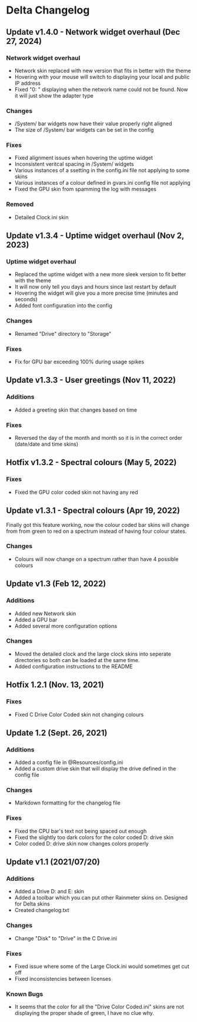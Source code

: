 # Delta Changelog

## Update v1.4.0 - Network widget overhaul (Dec 27, 2024)

### Network widget overhaul
 - Network skin replaced with new version that fits in better with the theme
 - Hovering with your mouse will switch to displaying your local and public IP address
 - Fixed "0: " displaying when the network name could not be found. Now it will just show the adapter type

### Changes
 - /System/ bar widgets now have their value properly right aligned
 - The size of /System/ bar widgets can be set in the config

### Fixes
 - Fixed alignment issues when hovering the uptime widget
 - Inconsistent veritcal spacing in /System/ widgets
 - Various instances of a ssetting in the config.ini file not applying to some skins
 - Various instances of a colour defined in gvars.ini config file not applying
 - Fixed the GPU skin from spamming the log with messages

 ### Removed
 - Detailed Clock.ini skin

## Update v1.3.4 - Uptime widget overhaul (Nov 2, 2023)

### Uptime widget overhaul
 - Replaced the uptime widget with a new more sleek version to fit better with the theme
 - It will now only tell you days and hours since last restart by default
 - Hovering the widget will give you a more precise time (minutes and seconds)
 - Added font configuration into the config

### Changes
 - Renamed "Drive" directory to "Storage"

### Fixes
 - Fix for GPU bar exceeding 100% during usage spikes

## Update v1.3.3 - User greetings (Nov 11, 2022)

### Additions
- Added a greeting skin that changes based on time

### Fixes
- Reversed the day of the month and month so it is in the correct order (date/date and time skins)

## Hotfix v1.3.2 - Spectral colours (May 5, 2022)

### Fixes
- Fixed the GPU color coded skin not having any red

## Update v1.3.1 - Spectral colours (Apr 19, 2022)

Finally got this feature working, now the colour coded bar skins will change from from green to red on a spectrum instead of having four colour states.

### Changes
- Colours will now change on a spectrum rather than have 4 possible colours

## Update v1.3 (Feb 12, 2022)

### Additions
- Added new Network skin
- Added a GPU bar
- Added several more configuration options

### Changes
- Moved the detailed clock and the large clock skins into seperate directories so both can be loaded at the same time.
- Added configuration instructions to the README

## Hotfix 1.2.1 (Nov. 13, 2021)

### Fixes
- Fixed C Drive Color Coded skin not changing colours

## Update 1.2 (Sept. 26, 2021)

### Additions
- Added a config file in @Resources/config.ini
- Added a custom drive skin that will display the drive defined in the config file

### Changes
- Markdown formatting for the changelog file

### Fixes
- Fixed the CPU bar's text not being spaced out enough
- Fixed the slightly too dark colors for the color coded D: drive skin
- Color coded D: drive skin now changes colors properly

## Update v1.1 (2021/07/20)

### Additions
- Added a Drive D: and E: skin
- Added a toolbar which you can put other Rainmeter skins on. Designed for Delta skins
- Created changelog.txt

### Changes
- Change "Disk" to "Drive" in the C Drive.ini

### Fixes
- Fixed issue where some of the Large Clock.ini would sometimes get cut off
- Fixed inconsistencies between licenses

### Known Bugs
- It seems that the color for all the "Drive Color Coded.ini" skins are not displaying the proper shade of green, I have no clue why.